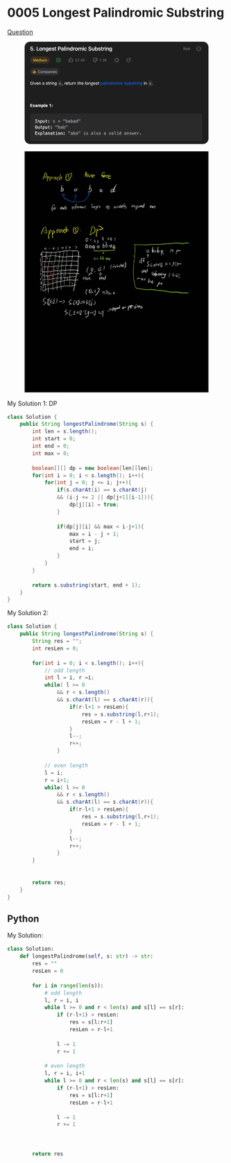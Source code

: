 # 0005 Longest Palindromic Substring

[Question](https://leetcode.com/problems/longest-palindromic-substring/description/)

<figure><img src="../.gitbook/assets/image (2) (1) (4) (1).png" alt=""><figcaption></figcaption></figure>

<figure><img src="../.gitbook/assets/image (9).png" alt=""><figcaption></figcaption></figure>

My Solution 1: DP

```java
class Solution {
    public String longestPalindrome(String s) {
        int len = s.length();
        int start = 0;
        int end = 0;
        int max = 0;

        boolean[][] dp = new boolean[len][len];
        for(int i = 0; i < s.length(); i++){
            for(int j = 0; j <= i; j++){
                if(s.charAt(i) == s.charAt(j)
                && (i-j <= 2 || dp[j+1][i-1])){
                    dp[j][i] = true;
                }

                if(dp[j][i] && max < i-j+1){
                    max = i - j + 1;
                    start = j;
                    end = i;
                }
            }
        }

        return s.substring(start, end + 1);
    }
}
```



My Solution 2:

```java
class Solution {
    public String longestPalindrome(String s) {
        String res = "";
        int resLen = 0;

        for(int i = 0; i < s.length(); i++){
            // odd length
            int l = i, r =i;
            while( l >= 0
                && r < s.length()
                && s.charAt(l) == s.charAt(r)){
                    if(r-l+1 > resLen){
                        res = s.substring(l,r+1);
                        resLen = r - l + 1;
                    }
                    l--;
                    r++;
                }

            // even length
            l = i;
            r = i+1;
            while( l >= 0
                && r < s.length()
                && s.charAt(l) == s.charAt(r)){
                    if(r-l+1 > resLen){
                        res = s.substring(l,r+1);
                        resLen = r - l + 1;
                    }
                    l--;
                    r++;
                }
        }


        return res;
    }
}
```





## Python

My Solution:

```python
class Solution:
    def longestPalindrome(self, s: str) -> str:
        res = ""
        resLen = 0

        for i in range(len(s)):
            # odd length
            l, r = i, i
            while l >= 0 and r < len(s) and s[l] == s[r]:
                if (r-l+1) > resLen:
                    res = s[l:r+1]
                    resLen = r-l+1

                l -= 1
                r += 1

            # even length 
            l, r = i, i+1
            while l >= 0 and r < len(s) and s[l] == s[r]:
                if (r-l+1) > resLen:
                    res = s[l:r+1]
                    resLen = r-l+1

                l -= 1
                r += 1



        return res
```
